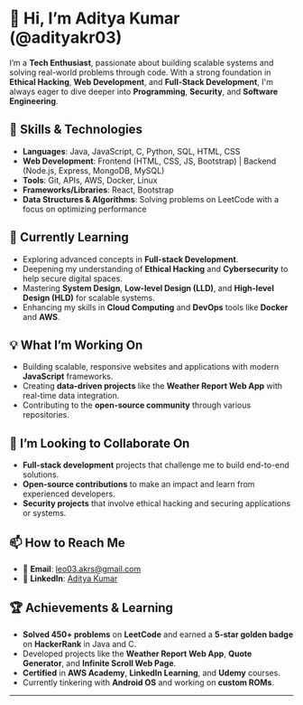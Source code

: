 # 👋 Hi, I’m Aditya Kumar (@adityakr03)

I’m a **Tech Enthusiast**, passionate about building scalable systems and solving real-world problems through code. With a strong foundation in **Ethical Hacking**, **Web Development**, and **Full-Stack Development**, I'm always eager to dive deeper into **Programming**, **Security**, and **Software Engineering**.

## 🔧 Skills & Technologies
- **Languages**: Java, JavaScript, C, Python, SQL, HTML, CSS
- **Web Development**: Frontend (HTML, CSS, JS, Bootstrap) | Backend (Node.js, Express, MongoDB, MySQL)
- **Tools**: Git, APIs, AWS, Docker, Linux
- **Frameworks/Libraries**: React, Bootstrap
- **Data Structures & Algorithms**: Solving problems on LeetCode with a focus on optimizing performance

## 🌱 Currently Learning
- Exploring advanced concepts in **Full-stack Development**.
- Deepening my understanding of **Ethical Hacking** and **Cybersecurity** to help secure digital spaces.
- Mastering **System Design**, **Low-level Design (LLD)**, and **High-level Design (HLD)** for scalable systems.
- Enhancing my skills in **Cloud Computing** and **DevOps** tools like **Docker** and **AWS**.

## 💡 What I’m Working On
- Building scalable, responsive websites and applications with modern **JavaScript** frameworks.
- Creating **data-driven projects** like the **Weather Report Web App** with real-time data integration.
- Contributing to the **open-source community** through various repositories.

## 💞️ I’m Looking to Collaborate On
- **Full-stack development** projects that challenge me to build end-to-end solutions.
- **Open-source contributions** to make an impact and learn from experienced developers.
- **Security projects** that involve ethical hacking and securing applications or systems.

## 📫 How to Reach Me
- 📧 **Email**: [leo03.akrs@gmail.com](mailto:leo03.akrs@gmail.com)
- 🔗 **LinkedIn**: [Aditya Kumar](https://www.linkedin.com/in/aditya-k-1b3204229/)

## 🏆 Achievements & Learning
- **Solved 450+ problems** on **LeetCode** and earned a **5-star golden badge** on **HackerRank** in Java and C.
- Developed projects like the **Weather Report Web App**, **Quote Generator**, and **Infinite Scroll Web Page**.
- **Certified** in **AWS Academy**, **LinkedIn Learning**, and **Udemy** courses.
- Currently tinkering with **Android OS** and working on **custom ROMs**.

---
